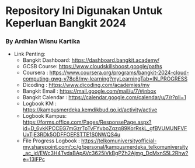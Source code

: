# Repository Ini Digunakan Untuk Keperluan Bangkit 2024
### By Ardhian Wisnu Kartika

- Link Penting:
  - Bangkit Dashboard: https://dashboard.bangkit.academy/
  - GCSB Course: https://www.cloudskillsboost.google/paths
  - Coursera  : https://www.coursera.org/programs/bangkit-2024-cloud-computing-gwg-y78c8/my-learning?myLearningTab=IN_PROGRESS
  - Dicoding : https://www.dicoding.com/academies/my
  - Bangkit Email : https://mail.google.com/mail/u/7/#inbox
  - Bangkit Calendar : https://calendar.google.com/calendar/u/7/r?pli=1
  - Logbook KM : https://kampusmerdeka.kemdikbud.go.id/activity/active
  - Logbook Kampus: https://forms.office.com/Pages/ResponsePage.aspx?id=D_6vkKPCCEG7mGzrTpTvFYvboZqzq89KorRskL_gfBVUMUNFVFUxTjE3RDk5ODFFOEFSTTE1S0NWQS4u
  - File Progress Logbook : https://telkomuniversityofficial-my.sharepoint.com/:x:/g/personal/kampusmerdeka_telkomuniversity_ac_id/EWc3H4TvdaBApAVc3625iVkBgPZh2Ajmg_DcMxnS5L2Rhw?e=13lFPc
